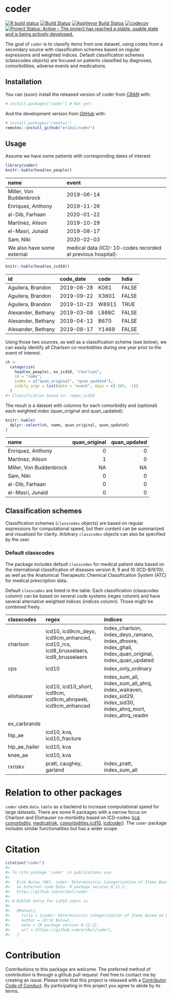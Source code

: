 coder
================

[![R build
status](https://github.com/eribul/coder/workflows/R-CMD-check/badge.svg)](https://github.com/eribul/coder/actions)
[![Build
Status](https://travis-ci.org/eribul/coder.svg?branch=master)](https://travis-ci.org/eribul/coder)
[![AppVeyor Build
Status](https://ci.appveyor.com/api/projects/status/github/eribul/coder?branch=master&svg=true)](https://ci.appveyor.com/project/eribul/coder)
[![codecov](https://codecov.io/gh/eribul/coder/branch/master/graph/badge.svg)](https://codecov.io/gh/eribul/coder)
[![Project Status: Active – The project has reached a stable, usable
state and is being actively
developed.](https://www.repostatus.org/badges/latest/active.svg)](https://www.repostatus.org/#active)

<!-- README.md is generated from README.Rmd. Please edit that file -->

The goal of `coder` is to classify items from one dataset, using codes
from a secondary source with classification schemes based on regular
expressions and weighted indices. Default classification schemes
(classcodes objects) are focused on patients classified by diagnoses,
comorbidities, adverse events and medications.

## Installation

You can (soon) install the released version of coder from
[CRAN](https://CRAN.R-project.org) with:

``` r
# install.packages("coder") # Not yet!
```

And the development version from [GitHub](https://github.com/) with:

``` r
# install.packages("remotes")
remotes::install_github("eribul/coder")
```

## Usage

Assume we have some patients with corresponding dates of interest:

``` r
library(coder)
knitr::kable(head(ex_people))
```

| name                       | event                                                      |
| :------------------------- | :--------------------------------------------------------- |
| Miller, Von Buddenbrock    | 2019-06-14                                                 |
| Enriquez, Anthony          | 2019-11-26                                                 |
| al-Dib, Farhaan            | 2020-01-22                                                 |
| Martinez, Alison           | 2019-10-29                                                 |
| el-Masri, Junaid           | 2019-08-17                                                 |
| Sam, Niki                  | 2020-02-03                                                 |
| We also have some external | medical data (ICD-10-codes recorded at previous hospital): |

``` r
knitr::kable(head(ex_icd10))
```

| id                 | code\_date | code  | hdia  |
| :----------------- | :--------- | :---- | :---- |
| Aguilera, Brandon  | 2019-06-28 | K061  | FALSE |
| Aguilera, Brandon  | 2019-09-22 | X3601 | FALSE |
| Aguilera, Brandon  | 2019-10-23 | W8911 | TRUE  |
| Alexander, Bethany | 2019-03-08 | L988C | FALSE |
| Alexander, Bethany | 2019-04-12 | B670  | FALSE |
| Alexander, Bethany | 2019-08-17 | Y1469 | FALSE |

Using those two sources, as well as a classification scheme (see below),
we can easily identify all Charlson co-morbidities during one year prior
to the event of interest.

``` r
ch <- 
  categorize(
    head(ex_people), ex_icd10, "charlson",
    id = "name",
    index = c("quan_original", "quan_updated"),
    codify_args = list(date = "event", days = c(-365, -1))
  )
#> Classification based on: regex_icd10
```

The result is a dataset with columns for each comorbidity and (optional)
each weighted index (quan\_original and quan\_updated):

``` r
knitr::kable(
  dplyr::select(ch, name, quan_original, quan_updated) 
)
```

| name                    | quan\_original | quan\_updated |
| :---------------------- | -------------: | ------------: |
| Enriquez, Anthony       |              0 |             0 |
| Martinez, Alison        |              1 |             0 |
| Miller, Von Buddenbrock |             NA |            NA |
| Sam, Niki               |              0 |             0 |
| al-Dib, Farhaan         |              0 |             0 |
| el-Masri, Junaid        |              0 |             0 |

## Classification schemes

Classification schemes (`classcodes` objects) are based on regular
expressions for computational speed, but their content can be summarized
and visualized for clarity. Arbitrary `classcodes` objects can also be
specified by the user.

### Default classcodes

The package includes default `classcodes` for medical patient data based
on the international classification of diseases version 8, 9 and 10
(ICD-8/9/10), as well as the Anatomical Therapeutic Chemical
Classification System (ATC) for medical prescription data.

Default `classcades` are listed in the table. Each classification
(classcodes column) can be based on several code systems (regex column)
and have several alternative weighted indices (indices column). Those
might be combined freely.

| classcodes      | regex                                                                                   | indices                                                                                                                    |
| :-------------- | :-------------------------------------------------------------------------------------- | :------------------------------------------------------------------------------------------------------------------------- |
| charlson        | icd10, icd9cm\_deyo, icd9cm\_enhanced, icd10\_rcs, icd8\_brusselaers, icd9\_brusselaers | index\_charlson, index\_deyo\_ramano, index\_dhoore, index\_ghali, index\_quan\_original, index\_quan\_updated             |
| cps             | icd10                                                                                   | index\_only\_ordinary                                                                                                      |
| elixhauser      | icd10, icd10\_short, icd9cm, icd9cm\_ahrqweb, icd9cm\_enhanced                          | index\_sum\_all, index\_sum\_all\_ahrq, index\_walraven, index\_sid29, index\_sid30, index\_ahrq\_mort, index\_ahrq\_readm |
| ex\_carbrands   |                                                                                         |                                                                                                                            |
| hip\_ae         | icd10, kva, icd10\_fracture                                                             |                                                                                                                            |
| hip\_ae\_hailer | icd10, kva                                                                              |                                                                                                                            |
| knee\_ae        | icd10, kva                                                                              |                                                                                                                            |
| rxriskv         | pratt, caughey, garland                                                                 | index\_pratt, index\_sum\_all                                                                                              |

# Relation to other packages

`coder` uses `data.table` as a backend to increase computational speed
for large datasets. There are some R packages with a narrow focus on
Charlson and Elixhauser co-morbidity based on ICD-codes
([icd](https://CRAN.R-project.org/package=icd),
[comorbidity](https://CRAN.R-project.org/package=comorbidity),
[medicalrisk](https://CRAN.R-project.org/package=medicalrisk),
[comorbidities.icd10](https://github.com/gforge/comorbidities.icd10),
[icdcoder](https://github.com/wtcooper/icdcoder)). The `coder` package
includes similar functionalities but has a wider scope.

# Citation

``` r
citation("coder")
#> 
#> To cite package 'coder' in publications use:
#> 
#>   Erik Bulow (NA). coder: Deterministic Categorization of Items Based
#>   on External Code Data. R package version 0.11.2.
#>   https://github.com/eribul/coder
#> 
#> A BibTeX entry for LaTeX users is
#> 
#>   @Manual{,
#>     title = {coder: Deterministic Categorization of Items Based on External Code Data},
#>     author = {Erik Bulow},
#>     note = {R package version 0.11.2},
#>     url = {https://github.com/eribul/coder},
#>   }
```

# Contribution

Contributions to this package are welcome. The preferred method of
contribution is through a github pull request. Feel free to contact me
by creating an issue. Please note that this project is released with a
[Contributor Code of Conduct](CODE_OF_CONDUCT.md). By participating in
this project you agree to abide by its terms.

